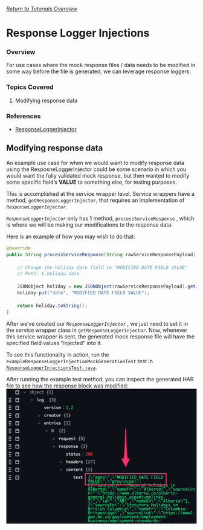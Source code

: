 [_Return to Tutorials Overview_](../../../../../../../../README.md)

# Response Logger Injections

### Overview

For use cases where the mock response files / data needs to be modified in some way before the file is generated, we can leverage response loggers.

### Topics Covered

1. Modifying response data

### References
- [ResponseLoggerInjector](../../../../../../../../../NST/src/main/java/com/ebay/service/logger/injection/ResponseLoggerInjector.java)

## Modifying response data

An example use case for when we would want to modify response data using the ResposneLoggerInjector could be some scenario in which you would want the fully validated mock response, but then wanted to modify some specific field’s **VALUE** to something else, for testing purposes.

This is accomplished at the service wrapper level. Service wrappers have a method, `getResponseLoggerInjector`, that requires an implementation of *`ResponseLoggerInjector`.* 

*`ResponseLoggerInjector`* only has 1 method, `processServiceResponse` , which is where we will be making our modifications to the response data. 

Here is an example of how you may wish to do that:

```java
@Override
public String processServiceResponse(String rawServiceResponsePayload) {

    // Change the holiday date field to "MODIFIED DATE FIELD VALUE"
    // Path: $.holiday.date

    JSONObject holiday = new JSONObject(rawServiceResponsePayload).getJSONObject("holiday");
    holiday.put("date", "MODIFIED DATE FIELD VALUE");

    return holiday.toString();
}
```

After we’ve created our *`ResponseLoggerInjector` ,* we just need to set it in the service wrapper class in `getResponseLoggerInjector`. Now, whenever this service wrapper is sent, the generated mock response file will have the specified field values “injected” into it.

To see this functionality in action, run the `exampleResponseLoggerInjectionMockGenerationTest` test in [`ResponseLoggerInjectionsTest.java`](src/test/java/responseloggerinjectionstutorial/ResponseLoggerInjectionsTest.java).

After running the example test method, you can inspect the generated HAR file to see how the response block was modified:
![](src/test/resources/modifiedDateFieldValue.png)
